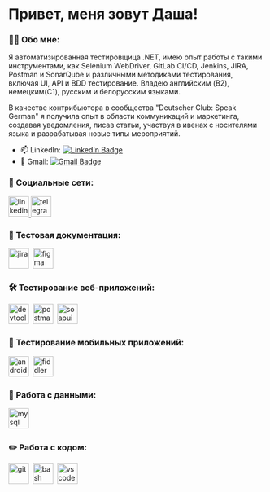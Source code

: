 # Привет, меня зовут Даша!

### 👩‍💻 Обо мне:

Я автоматизированная тестировщица .NET, имею опыт работы с такими инструментами, как Selenium WebDriver, GitLab CI/CD, Jenkins, JIRA, Postman и SonarQube и различными методиками тестирования, включая UI, API и BDD тестирование. Владею английским (B2), немецким(C1), русским и белорусским языками. 

В качестве контрибьютора в сообщества "Deutscher Club: Speak German" я получила опыт в области коммуникаций и маркетинга, создавая уведомления, писав статьи, участвуя в ивенах с носителями языка и разрабатывая новые типы мероприятий.

- 📫 LinkedIn: [![LinkedIn Badge](https://img.shields.io/badge/-@daryakabernikberazouskaya-blue?style=flat&logo=LinkedIn&logoColor=white)](https://www.linkedin.com/in/darya-kabernik-berazouskaya/)
- 📧 Gmail: [![Gmail Badge](https://img.shields.io/badge/-Gmail-red?style=flat&logo=Gmail&logoColor=white)](mailto:clarksonlis1999@gmail.com)

### 🤝 Социальные сети:

  <div id="badges">
    <a href="https://www.linkedin.com/in/darya-kabernik-berazouskaya/" target="_blank">
      <img src="https://cdn-icons-png.flaticon.com/512/2504/2504799.png" width="40" height="40" alt="linkedin" />
    </a>
    <a href="https://t.me/Clarksonlis" target="_blank">
      <img src="https://cdn-icons-png.flaticon.com/512/2111/2111646.png" width="40" height="40" alt="telegram" />
    </a>
  </div>

### 📁 Тестовая документация:

<div>
  <img src="https://cdn.jsdelivr.net/gh/devicons/devicon/icons/jira/jira-original.svg" title="jira" alt="jira" width="40" height="40"/>&nbsp
  <img src="https://cdn.jsdelivr.net/gh/devicons/devicon/icons/figma/figma-original.svg" title="figma" alt="figma" width="40" height="40"/>&nbsp
</div>


### 🛠 Тестирование веб-приложений:

<div>
  <img src="https://d33wubrfki0l68.cloudfront.net/38b5c953a4667366685d55db55d057c86db1fc54/a0fdc/static/acae6b24d940347661ca901ea07f47c1/chrome-dev-logo-icon.png" title="devtools" alt="devtools" width="40" height="40"/>&nbsp
  <img src="https://seeklogo.com/images/P/postman-logo-0087CA0D15-seeklogo.com.png" title="postman" alt="postman" width="40" height="40"/>&nbsp
  <img src="https://static0.smartbear.co/smartbearbrand/media/images/home/soapui-icon.svg" title="soapui" alt="soapui" width="40" height="40"/>&nbsp
</div>

### 📱 Тестирование мобильных приложений:

<div>
  <img src="https://cdn.jsdelivr.net/gh/devicons/devicon/icons/androidstudio/androidstudio-original.svg" title="android-studio" alt="android-studio" width="40" height="40"/>&nbsp
  <img src="https://www.megaleechers.com/storage/Fiddler-Everywhere-Icon.png" title="fiddler" alt="fiddler" width="40" height="40"/>&nbsp
</div>

### 💾 Работа с данными:

<div>
  <img src="https://cdn.jsdelivr.net/gh/devicons/devicon/icons/mysql/mysql-original.svg" title="mysql" alt="mysql" width="40" height="40"/>&nbsp
</div>

### ✏️ Работа с кодом:

<div>
  <img src="https://cdn.jsdelivr.net/gh/devicons/devicon/icons/git/git-original.svg" title="git" alt="git" width="40" height="40"/>&nbsp
  <img src="https://upload.wikimedia.org/wikipedia/commons/thumb/4/4b/Bash_Logo_Colored.svg/1024px-Bash_Logo_Colored.svg.png?20180723054350" title="bash" alt="bash" width="40" height="40"/>&nbsp
  <img src="https://cdn.jsdelivr.net/gh/devicons/devicon/icons/vscode/vscode-original.svg" title="vscode" alt="vscode" width="40" height="40"/>&nbsp
</div>

